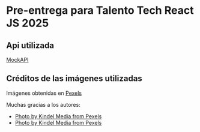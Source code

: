 # Pre-entrega para Talento Tech React JS 2025


## Api utilizada

[MockAPI](https://mockapi.io)

## Créditos de las imágenes utilizadas

Imágenes obtenidas en [Pexels](https://www.pexels.com/)

Muchas gracias a los autores:

- [Photo by Kindel Media from Pexels](https://www.pexels.com/photo/woman-holding-a-credit-card-and-cellphone-7007187/)
- [Photo by Kindel Media from Pexels](https://www.pexels.com/photo/a-man-making-a-delivery-6868178/)

